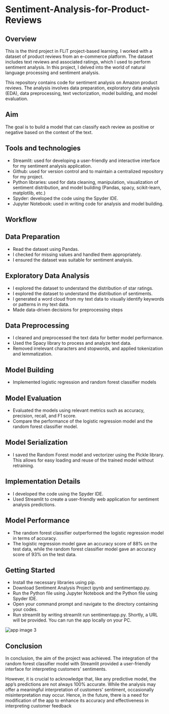 # Sentiment-Analysis-for-Product-Reviews

## Overview
This is the third project in FLiT project-based learning. I worked with a dataset of product reviews from an e-commerce platform. The dataset includes text reviews and associated ratings, which I used to perform sentiment analysis. In this project, I delved into the world of natural language processing and sentiment analysis.

This repository contains code for sentiment analysis on Amazon product reviews. The analysis involves data preparation, exploratory data analysis (EDA), data preprocessing, text vectorization, model building, and model evaluation.

## Aim
The goal is to build a model that can classify each review as positive or negative based on the context of the text.

## Tools and technologies

+ Streamlit: used for developing a user-friendly and interactive interface for my sentiment analysis application.
+ Github: used for version control and to maintain a centralized repository for my project.
+ Python libraries: used for data cleaning, manipulation, visualization of sentiment distribution, and model building (Pandas, spacy, scikit-learn, matplotlib, etc.)
+ Spyder: developed the code using the Spyder IDE.
+ Jupyter Notebook: used in writing code for analysis and model building.

## Workflow
## Data Preparation
+ Read the dataset using Pandas.
+ I checked for missing values and handled them appropriately.
+ I ensured the dataset was suitable for sentiment analysis.

## Exploratory Data Analysis
+ I explored the dataset to understand the distribution of star ratings.
+ I explored the dataset to understand the distribution of sentiments.
+ I generated a word cloud from my text data to visually identify keywords or patterns in my text data.
+ Made data-driven decisions for preprocessing steps

## Data Preprocessing
+ I cleaned and preprocessed the text data for better model performance.
+ Used the Spacy library to process and analyze text data.
+ Removed irrelevant characters and stopwords, and applied tokenization and lemmatization.

## Model Building
+ Implemented logistic regression and random forest classifier models

## Model Evaluation
+ Evaluated the models using relevant metrics such as accuracy, precision, recall, and F1 score.
+ Compare the performance of the logistic regression model and the random forest classifier model.

## Model Serialization
+ I saved the Random Forest model and vectorizer using the Pickle library. This allows for easy loading and reuse of the trained model without retraining.

## Implementation Details
+ I developed the code using the Spyder IDE.
+ Used Streamlit to create a user-friendly web application for sentiment analysis predictions.

## Model Performance
+ The random forest classifier outperformed the logistic regression model in terms of accuracy.
+ The logistic regression model gave an accuracy score of 88% on the test data, while the random forest classifier model gave an accuracy score of 93% on the test data.

## Getting Started
+ Install the necessary libraries using pip.
+ Download Sentiment Analysis Project ipynb and sentimentapp.py.
+ Run the Python file using Jupyter Notebook and the Python file using Spyder IDE.
+ Open your command prompt and navigate to the directory containing your codes.
+ Run streamlit by writing streamlit run sentimentapp.py. Shortly, a URL will be provided. You can run the app locally on your PC.

![app image 3](https://github.com/miraclenwadiaru/Sentiment-Analysis-for-Product-Reviews/assets/128008498/91f27062-67a7-4ada-b7c1-a11fdd77f21a)

## Conclusion
In conclusion, the aim of the project was achieved. The integration of the random forest classifier model with Streamlit provided a user-friendly interface for interpreting customers' sentiments.

However, it is crucial to acknowledge that, like any predictive model, the app’s predictions are not always 100% accurate. While the analysis may offer a meaningful interpretation of customers' sentiment, occasionally misinterpretation may occur. Hence, in the future, there is a need for modification of the app to enhance its accuracy and effectiveness in interpreting customer feedback
